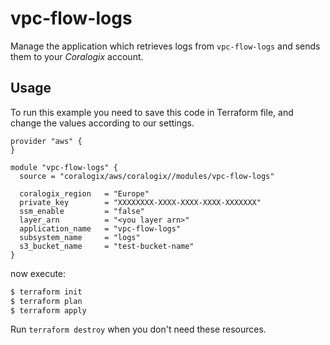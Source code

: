 #  vpc-flow-logs

Manage the application which retrieves logs from `vpc-flow-logs` and sends them to your *Coralogix* account.

## Usage

To run this example you need to save this code in Terraform file, and change the values according to our settings.

```hcl
provider "aws" {
}

module "vpc-flow-logs" {
  source = "coralogix/aws/coralogix//modules/vpc-flow-logs"

  coralogix_region   = "Europe"
  private_key        = "XXXXXXXX-XXXX-XXXX-XXXX-XXXXXXX"
  ssm_enable         = "false"
  layer_arn          = "<you layer arn>"
  application_name   = "vpc-flow-logs"
  subsystem_name     = "logs"
  s3_bucket_name     = "test-bucket-name"
}
```
now execute:
```bash
$ terraform init
$ terraform plan
$ terraform apply
```
Run `terraform destroy` when you don't need these resources.

